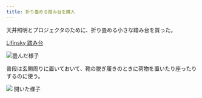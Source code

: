 ```yaml
---
title: 折り畳める踏み台を購入
---
```


天井照明とプロジェクタのために、折り畳める小さな踏み台を買った。

[Lifinsky 踏み台](https://www.amazon.co.jp/dp/B07MZV8YVL)

![](/images/2019-12-05-stepladder-1.jpg "畳んだ様子")

普段は玄関周りに置いておいて、靴の脱ぎ履きのときに荷物を置いたり座ったりするのに使う。

![](/images/2019-12-05-stepladder-2.jpg)
開いた様子
